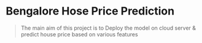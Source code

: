 # Bengalore Hose Price Prediction

> The main aim of this project is to Deploy the model on cloud server & predict house price based on various features
